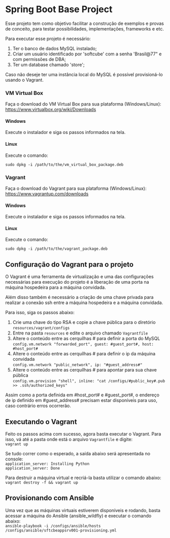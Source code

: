 # Spring Boot Base Project

Esse projeto tem como objetivo facilitar a construção de exemplos e provas de conceito, para testar possibilidades, implementações, frameworks e etc.

Para executar esse projeto é necessário:

1. Ter o banco de dados MySQL instalado;
2. Criar um usuário identificado por 'softcube' com a senha 'Brasil@77" e com permissões de DBA;
3. Ter um database chamado 'store';

Caso não deseje ter uma instância local do MySQL é possível provisioná-lo usando o Vagrant.

### VM Virtual Box

Faça o download do VM Virtual Box para sua plataforma (Windows/Linux): https://www.virtualbox.org/wiki/Downloads

#### Windows
Execute o instalador e siga os passos informados na tela.

#### Linux
Execute o comando:

`sudo dpkg -i /path/to/the/vm_virtual_box_package.deb`

### Vagrant
Faça o download do Vagrant para sua plataforma (Windows/Linux): https://www.vagrantup.com/downloads

#### Windows

Execute o instalador e siga os passos informados na tela.

#### Linux

Execute o comando:

`sudo dpkg -i /path/to/the/vagrant_package.deb`

## Configuração do Vagrant para o projeto
O Vagrant é uma ferramenta de virtualização e uma das configurações necessárias para execução do projeto é a liberação de uma porta
na máquina hospedeira para a máquina convidada.

Além disso também é necessário a criação de uma chave privada para realizar a conexão ssh entre a máquina hospedeira e a máquina convidada.

Para isso, siga os passos abaixo:
1. Crie uma chave do tipo RSA e copie a chave pública para o diretório `resources/vagrant/configs`
2. Entre na pasta `resources` e edite o arquivo chamado `Vagrantfile`
3. Altere o conteúdo entre as cerquílhas # para definir a porta do MySQL    
`config.vm.network "forwarded_port", guest: #guest_port#, host: #host_port#`
4. Altere o conteúdo entre as cerquílhas # para definir o ip da máquina convidada   
`config.vm.network "public_network", ip: "#guest_address#"`
5. Altere o conteúdo entre as cerquílhas # para apontar para sua chave pública  
`config.vm.provision "shell", inline: "cat /configs/#public_key#.pub >> .ssh/authorized_keys"`

Assim como a porta definida em #host_port# e #guest_port#, o endereço de ip definido em #guest_address# precisam estar disponíveis para uso, caso contrário erros ocorrerão.

## Executando o Vagrant
Feito os passos acima com sucesso, agora basta executar o Vagrant. Para isso, vá até a pasta onde está o arquivo `Vagrantfile` e digite:    
`vagrant up`

Se tudo correr como o esperado, a saída abaixo será apresentada no console:     
`application_server: Installing Python`   
`application_server: Done`

Para destruir a máquina virtual e recriá-la basta utilizar o comando abaixo:    
`vagrant destroy -f && vagrant up`

## Provisionando com Ansible
Uma vez que as máquinas virtuais estiverem disponíveis e rodando, basta acessar a máquina do Ansible (ansible_wildfly) e executar o comando abaixo:     
`ansible-playbook -i /configs/ansible/hosts /configs/ansible/sftcbeappsrv001-provisioning.yml`
